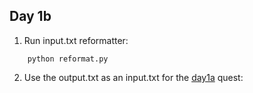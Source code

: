 ## Day 1b 

1. Run input.txt reformatter:
```
    python reformat.py
```

2. Use the output.txt as an input.txt for the [day1a](https://github.com/MadScrewdriver/advent-of-code-2023/tree/main/day1a) quest:
